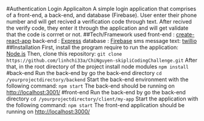 #Authentication Login Applicaiton
A simple login application that comprises of a front-end, a back-end, and database (Firebase).
User enter their phone number and will get recived a verification code through text.
After recived the verify code, they enter it through the application and will get validate that the code is corrret or not.
##Tech/Framework used
front-end : [create-react-app](https://github.com/facebook/create-react-app)
back-end : [Express](https://www.npmjs.com/package/express)
database : [Firebase](https://firebase.google.com)
sms message text: [twillio](https://www.twilio.com)
##Installation
First, install the program require to run the application:
[Node.js](https://nodejs.org/en/download/)
Then, clone this repository:
`git clone https://github.com/linhchi33a/ChiNguyen-skipliCodingChallenge.git`
After that, in the root directory of the project install node modules 
`npm install`
#back-end
Run the back-end by go the back-end directory
`cd /yourprojectdirectory/backend`
Start the back-end environment with the following command:
`npm start`
The back-end should be running on [http://localhost:3001/](http://localhost:3001/)
#front-end
Run the back-end by go the back-end directory
`cd /yourprojectdirectory/client/my-app`
Start the application with the following command:
`npm start`
The front-end application should be running on [http://localhost:3000/](http://localhost:3000/)